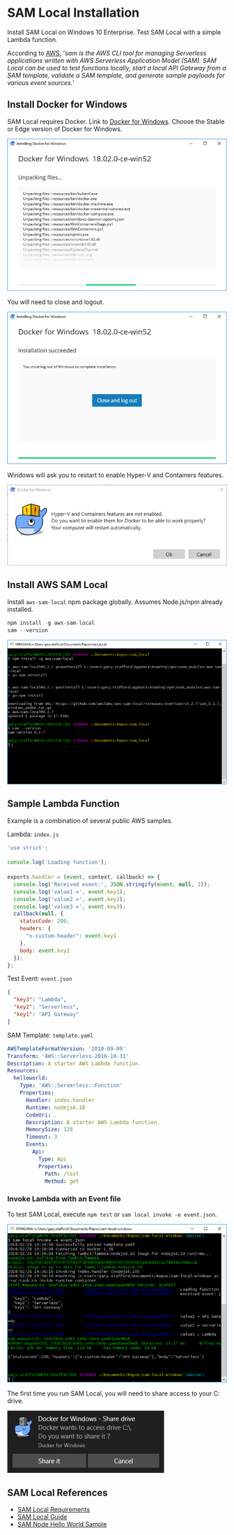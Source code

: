 # SAM Local Installation

Install SAM Local on Windows 10 Enterprise. Test SAM Local with a simple Lambda function.

According to [AWS](https://github.com/awslabs/aws-sam-local#sam-local-beta), '_sam is the AWS CLI tool for managing Serverless applications written with AWS Serverless Application Model (SAM). SAM Local can be used to test functions locally, start a local API Gateway from a SAM template, validate a SAM template, and generate sample payloads for various event sources._'

## Install Docker for Windows

SAM Local requires Docker. Link to [Docker for Windows](https://docs.docker.com/docker-for-windows/install/#download-docker-for-windows). Choose the Stable or Edge version of Docker for Windows.

![Docker](install_pics/SAM_Local_01.PNG)

You will need to close and logout.

![Docker](install_pics/SAM_Local_02.PNG)

Windows will ask you to restart to enable Hyper-V and Containers features.

![Docker](install_pics/SAM_Local_03.PNG)

## Install AWS SAM Local

Install `aws-sam-local` npm package globally. Assumes Node.js/npm already installed.

```javascript
npm install -g aws-sam-local
sam --version
```

![Node](install_pics/SAM_Local_07.PNG)

## Sample Lambda Function

Example is a combination of several public AWS samples.

Lambda: `index.js`

```javascript
'use strict';

console.log('Loading function');

exports.handler = (event, context, callback) => {
  console.log('Received event:', JSON.stringify(event, null, 2));
  console.log('value1 =', event.key1);
  console.log('value2 =', event.key2);
  console.log('value3 =', event.key3);
  callback(null, {
    statusCode: 200,
    headers: {
      "x-custom-header": event.key1
    },
    body: event.key2
  });
};
```

Test Event: `event.json`

```json
{
  "key3": "Lambda",
  "key2": "Serverless",
  "key1": "API Gateway"
}
```

SAM Template: `template.yaml`

```yaml
AWSTemplateFormatVersion: '2010-09-09'
Transform: 'AWS::Serverless-2016-10-31'
Description: A starter AWS Lambda function.
Resources:
  helloworld:
    Type: 'AWS::Serverless::Function'
    Properties:
      Handler: index.handler
      Runtime: nodejs6.10
      CodeUri: .
      Description: A starter AWS Lambda function.
      MemorySize: 128
      Timeout: 3
      Events:
        Api:
          Type: Api
          Properties:
            Path: /test
            Method: get
```

### Invoke Lambda with an Event file

To test SAM Local, execute `npm test` or `sam local invoke -e event.json`.

![Node](install_pics/SAM_Local_08.PNG)

The first time you run SAM Local, you will need to share access to your C: drive.

![Docker](install_pics/SAM_Local_06.PNG)

## SAM Local References

- [SAM Local Requirements](https://docs.aws.amazon.com/lambda/latest/dg/sam-cli-requirements.html)
- [SAM Local Guide](https://github.com/awslabs/aws-sam-local)
- [SAM Node Hello World Sample](https://github.com/awslabs/serverless-application-model/tree/master/examples/apps/hello-world)
